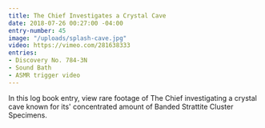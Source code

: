 ```yaml
---
title: The Chief Investigates a Crystal Cave
date: 2018-07-26 00:27:00 -04:00
entry-number: 45
image: "/uploads/splash-cave.jpg"
video: https://vimeo.com/281638333
entries:
- Discovery No. 784-3N
- Sound Bath
- ASMR trigger video
---
```


In this log book entry, view rare footage of The Chief investigating a crystal cave known for its' concentrated amount of Banded Strattite Cluster Specimens. 